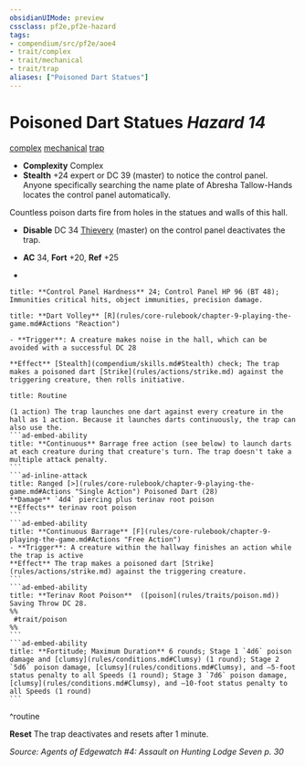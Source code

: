 ```yaml
---
obsidianUIMode: preview
cssclass: pf2e,pf2e-hazard
tags:
- compendium/src/pf2e/aoe4
- trait/complex
- trait/mechanical
- trait/trap
aliases: ["Poisoned Dart Statues"]
---
```

# Poisoned Dart Statues *Hazard 14*  
[complex](rules/traits/complex.md "Complex Hazard Trait")  [mechanical](rules/traits/mechanical.md "Mechanical Hazard Trait")  [trap](rules/traits/trap.md "Trap Hazard Trait")  

- **Complexity** Complex
- **Stealth** +24 expert or DC 39 (master) to notice the control panel. Anyone specifically searching the name plate of Abresha Tallow-Hands locates the control panel automatically.  

Countless poison darts fire from holes in the statues and walls of this hall.

- **Disable** DC 34 [Thievery](compendium/skills.md#Thievery) (master) on the control panel deactivates the trap.  

- **AC** 34, **Fort** +20, **Ref** +25
- 

```ad-embed-ability
title: **Control Panel Hardness** 24; Control Panel HP 96 (BT 48); Immunities critical hits, object immunities, precision damage.
```
```ad-embed-ability
title: **Dart Volley** [R](rules/core-rulebook/chapter-9-playing-the-game.md#Actions "Reaction")

- **Trigger**: A creature makes noise in the hall, which can be avoided with a successful DC 28

**Effect** [Stealth](compendium/skills.md#Stealth) check; The trap makes a poisoned dart [Strike](rules/actions/strike.md) against the triggering creature, then rolls initiative.
```

````ad-pf2-summary
title: Routine

(1 action) The trap launches one dart against every creature in the hall as 1 action. Because it launches darts continuously, the trap can also use the.
```ad-embed-ability
title: **Continuous** Barrage free action (see below) to launch darts at each creature during that creature's turn. The trap doesn't take a multiple attack penalty.
```
```ad-inline-attack
title: Ranged [>](rules/core-rulebook/chapter-9-playing-the-game.md#Actions "Single Action") Poisoned Dart (28)
**Damage** `4d4` piercing plus terinav root poison 
**Effects** terinav root poison
```
```ad-embed-ability
title: **Continuous Barrage** [F](rules/core-rulebook/chapter-9-playing-the-game.md#Actions "Free Action")
- **Trigger**: A creature within the hallway finishes an action while the trap is active
**Effect** The trap makes a poisoned dart [Strike](rules/actions/strike.md) against the triggering creature.
```
```ad-embed-ability
title: **Terinav Root Poison**  ([poison](rules/traits/poison.md))
Saving Throw DC 28.  
%%
 #trait/poison 
%%
```
```ad-embed-ability
title: **Fortitude; Maximum Duration** 6 rounds; Stage 1 `4d6` poison damage and [clumsy](rules/conditions.md#Clumsy) (1 round); Stage 2 `5d6` poison damage, [clumsy](rules/conditions.md#Clumsy), and –5-foot status penalty to all Speeds (1 round); Stage 3 `7d6` poison damage, [clumsy](rules/conditions.md#Clumsy), and –10-foot status penalty to all Speeds (1 round)
```
````
^routine

**Reset** The trap deactivates and resets after 1 minute.  

*Source: Agents of Edgewatch #4: Assault on Hunting Lodge Seven p. 30*